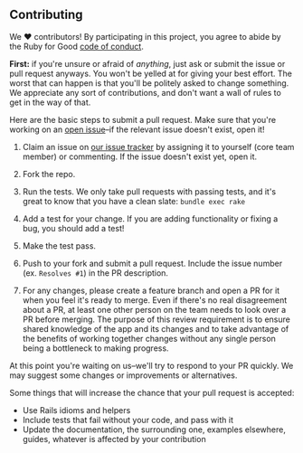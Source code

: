 ## Contributing

We ♥ contributors! By participating in this project, you agree to abide by the Ruby for Good [code of conduct].

**First:** if you're unsure or afraid of *anything*, just ask or submit the issue or pull request anyways. You won't be yelled at for giving your best effort. The worst that can happen is that you'll be politely asked to change something. We appreciate any sort of contributions, and don't want a wall of rules to get in the way of that.

[code of conduct]: https://github.com/rubyforgood/code-of-conduct

Here are the basic steps to submit a pull request. Make sure that you're working on an [open issue]–if the relevant issue doesn't exist, open it!

[open issue]: https://github.com/rubyforgood/literacy-network/issues

1. Claim an issue on [our issue tracker][open issue] by assigning it to yourself (core team member) or commenting. If the issue doesn't exist yet, open it.

2. Fork the repo.

3. Run the tests. We only take pull requests with passing tests, and it's great to know that you have a clean slate: `bundle exec rake`

4. Add a test for your change. If you are adding functionality or fixing a  bug, you should add a test!

5. Make the test pass.

6. Push to your fork and submit a pull request. Include the issue number (ex. `Resolves #1`) in the PR description.

7. For any changes, please create a feature branch and open a PR for it when you feel it's ready to merge. Even if there's no real disagreement about a PR, at least one other person on the team needs to look over a PR before merging. The purpose of this review requirement is to ensure shared knowledge of the app and its changes and to take advantage of the benefits of working together changes without any single person being a bottleneck to making progress.

At this point you're waiting on us–we'll try to respond to your PR quickly. We may suggest some changes or improvements or alternatives.

Some things that will increase the chance that your pull request is accepted:

* Use Rails idioms and helpers
* Include tests that fail without your code, and pass with it
* Update the documentation, the surrounding one, examples elsewhere, guides, whatever is affected by your contribution
